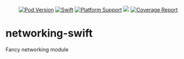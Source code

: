 <p align="center">
    <a href="https://git.intranet.cellular.de/ios_tools/cellularnetworking/tree/master"><img src="https://img.shields.io/badge/pod-4.0.0-blue.svg?style=flat" alt="Pod Version" /></a>
    <a href="https://swift.org"><img src="https://img.shields.io/badge/swift-4.0-orange.svg?style=flat" alt="Swift" /></a>
    <a href="https://git.intranet.cellular.de/ios_tools/cellularnetworking"><img src="https://img.shields.io/badge/platform-iOS%20|%20watchOS%20|%20tvOS-lightgrey.svg?style=flat" alt="Platform Support" /></a>
    <a href='https://jenkins-ios.intranet.cellular.de/job/ios_tools/ios_tools%2Fcellularnetworking/master'><img src='https://jenkins-ios.intranet.cellular.de/buildStatus/icon?job=ios_tools/ios_tools%2Fcellularnetworking/master'></a>
    <a href="https://git.intranet.cellular.de/ios_tools/cellularnetworking/pipelines"><img src="https://git.intranet.cellular.de/ios_tools/cellularnetworking/badges/master/coverage.svg" alt="Coverage Report" /></a>
</p>

# networking-swift
Fancy networking module
